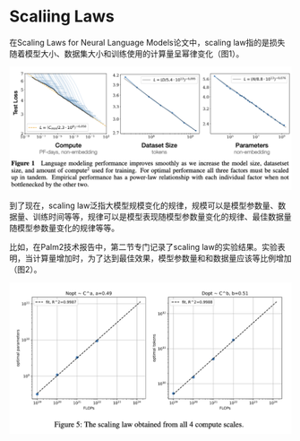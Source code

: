 # Scaliing Laws

在Scaling Laws for Neural Language Models论文中，scaling law指的是损失随着模型大小、数据集大小和训练使用的计算量呈幂律变化（图1）。

![](../images/scale_law1.png)

到了现在，scaling law泛指大模型规模变化的规律，规模可以是模型参数量、数据量、训练时间等等，规律可以是模型表现随模型参数量变化的规律、最佳数据量随模型参数量变化的规律等等。

比如，在Palm2技术报告中，第二节专门记录了scaling law的实验结果。实验表明，当计算量增加时，为了达到最佳效果，模型参数量和和数据量应该等比例增加（图2）。

![](../images/scale_law2.png)
